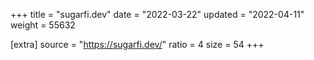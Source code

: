 +++
title = "sugarfi.dev"
date = "2022-03-22"
updated = "2022-04-11"
weight = 55632

[extra]
source = "https://sugarfi.dev/"
ratio = 4
size = 54
+++
